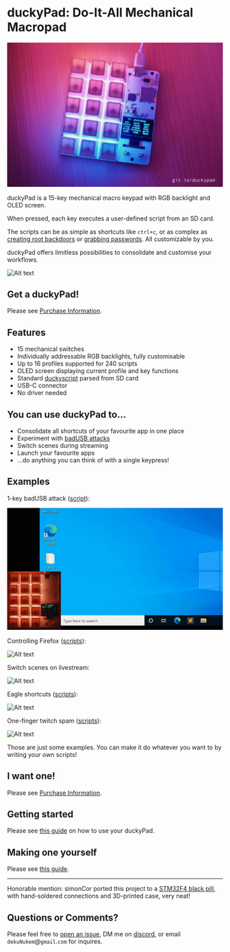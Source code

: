 # duckyPad: Do-It-All Mechanical Macropad

![Alt text](resources/pics/title.jpg)

duckyPad is a 15-key mechanical macro keypad with RGB backlight and OLED screen.

When pressed, each key executes a user-defined script from an SD card. 

The scripts can be as simple as shortcuts like `ctrl+c`, or as complex as [creating root backdoors](https://github.com/hak5darren/USB-Rubber-Ducky/wiki/Payload---OSX-Root-Backdoor) or [grabbing passwords](https://github.com/hak5darren/USB-Rubber-Ducky/wiki/Payload---download-mimikatz%2C-grab-passwords-and-email-them-via-gmail). All customizable by you.

duckyPad offers limitless possibilities to consolidate and customise your workflows.

![Alt text](resources/pics/demo.gif)

## Get a duckyPad!

Please see [Purchase Information](./purchase_information.md).

## Features

* 15 mechanical switches
* Individually addressable RGB backlights, fully customisable
* Up to 16 profiles supported for 240 scripts
* OLED screen displaying current profile and key functions
* Standard [duckyscript](https://github.com/hak5darren/USB-Rubber-Ducky/wiki/Duckyscript) parsed from SD card
* USB-C connector
* No driver needed

## You can use duckyPad to...

* Consolidate all shortcuts of your favourite app in one place
* Experiment with [badUSB attacks](https://arstechnica.com/information-technology/2014/07/this-thumbdrive-hacks-computers-badusb-exploit-makes-devices-turn-evil/) 
* Switch scenes during streaming
* Launch your favourite apps
* ...do anything you can think of with a single keypress!

## Examples

1-key badUSB attack ([script](/sample_profiles/unused/DANGER_key6_admin.txt)):

![Alt text](resources/pics/badusb.gif)

Controlling Firefox ([scripts](/sample_profiles/profile3_firefox)):

![Alt text](resources/pics/firefox.gif)

Switch scenes on livestream:

![Alt text](resources/pics/stream.gif)

Eagle shortcuts ([scripts](/sample_profiles/profile5_eagle)):

![Alt text](resources/pics/eagle.gif)

One-finger twitch spam ([scripts](/sample_profiles/profile4_twitch)):

![Alt text](resources/pics/twitchspam.gif)

Those are just some examples. You can make it do whatever you want to by writing your own scripts!

## I want one!

Please see [Purchase Information](./purchase_information.md).

## Getting started

Please see [this guide](./getting_started.md) on how to use your duckyPad.

## Making one yourself

Please see [this guide](./build_it_yourself.md).

------

Honorable mention: simonCor ported this project to a [STM32F4 black pill](https://github.com/simonCor/poor-mans-ducky-pad), with hand-soldered connections and 3D-printed case, very neat!

## Questions or Comments?

Please feel free to [open an issue](https://github.com/dekuNukem/duckypad/issues), DM me on [discord](https://discordapp.com/users/123481134762950659), or email `dekuNukem`@`gmail`.`com` for inquires.